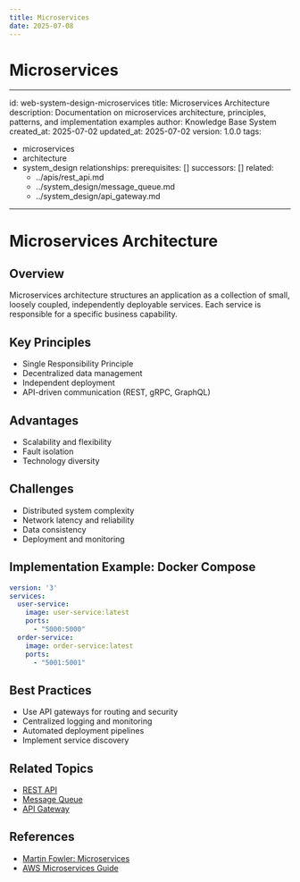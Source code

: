 ```yaml
---
title: Microservices
date: 2025-07-08
---
```


# Microservices

---
id: web-system-design-microservices
title: Microservices Architecture
description: Documentation on microservices architecture, principles, patterns, and
  implementation examples
author: Knowledge Base System
created_at: 2025-07-02
updated_at: 2025-07-02
version: 1.0.0
tags:
- microservices
- architecture
- system_design
relationships:
  prerequisites: []
  successors: []
  related:
  - ../apis/rest_api.md
  - ../system_design/message_queue.md
  - ../system_design/api_gateway.md
---

# Microservices Architecture

## Overview

Microservices architecture structures an application as a collection of small, loosely coupled, independently deployable services. Each service is responsible for a specific business capability.

## Key Principles
- Single Responsibility Principle
- Decentralized data management
- Independent deployment
- API-driven communication (REST, gRPC, GraphQL)

## Advantages
- Scalability and flexibility
- Fault isolation
- Technology diversity

## Challenges
- Distributed system complexity
- Network latency and reliability
- Data consistency
- Deployment and monitoring

## Implementation Example: Docker Compose
```yaml
version: '3'
services:
  user-service:
    image: user-service:latest
    ports:
      - "5000:5000"
  order-service:
    image: order-service:latest
    ports:
      - "5001:5001"
```

## Best Practices
- Use API gateways for routing and security
- Centralized logging and monitoring
- Automated deployment pipelines
- Implement service discovery

## Related Topics
- [REST API](../apis/rest_api.md)
- [Message Queue](message_queue.md)
- [API Gateway](api_gateway.md)

## References
- [Martin Fowler: Microservices](https://martinfowler.com/articles/microservices.html)
- [AWS Microservices Guide](https://aws.amazon.com/microservices/)
